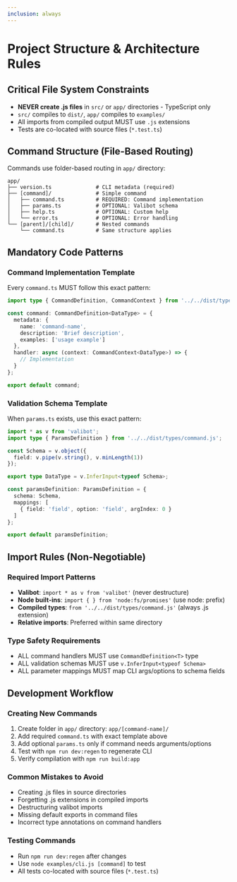 ```yaml
---
inclusion: always
---
```


# Project Structure & Architecture Rules

## Critical File System Constraints

- **NEVER create .js files** in `src/` or `app/` directories - TypeScript only
- `src/` compiles to `dist/`, `app/` compiles to `examples/`
- All imports from compiled output MUST use `.js` extensions
- Tests are co-located with source files (`*.test.ts`)

## Command Structure (File-Based Routing)

Commands use folder-based routing in `app/` directory:

```text
app/
├── version.ts              # CLI metadata (required)
├── [command]/              # Simple command
│   ├── command.ts          # REQUIRED: Command implementation
│   ├── params.ts           # OPTIONAL: Valibot schema
│   ├── help.ts             # OPTIONAL: Custom help
│   └── error.ts            # OPTIONAL: Error handling
└── [parent]/[child]/       # Nested commands
    └── command.ts          # Same structure applies
```

## Mandatory Code Patterns

### Command Implementation Template

Every `command.ts` MUST follow this exact pattern:

```typescript
import type { CommandDefinition, CommandContext } from '../../dist/types/command.js';

const command: CommandDefinition<DataType> = {
  metadata: {
    name: 'command-name',
    description: 'Brief description',
    examples: ['usage example']
  },
  handler: async (context: CommandContext<DataType>) => {
    // Implementation
  }
};

export default command;
```

### Validation Schema Template

When `params.ts` exists, use this exact pattern:

```typescript
import * as v from 'valibot';
import type { ParamsDefinition } from '../../dist/types/command.js';

const Schema = v.object({
  field: v.pipe(v.string(), v.minLength(1))
});

export type DataType = v.InferInput<typeof Schema>;

const paramsDefinition: ParamsDefinition = {
  schema: Schema,
  mappings: [
    { field: 'field', option: 'field', argIndex: 0 }
  ]
};

export default paramsDefinition;
```

## Import Rules (Non-Negotiable)

### Required Import Patterns

- **Valibot**: `import * as v from 'valibot'` (never destructure)
- **Node built-ins**: `import { } from 'node:fs/promises'` (use node: prefix)
- **Compiled types**: `from '../../dist/types/command.js'` (always .js extension)
- **Relative imports**: Preferred within same directory

### Type Safety Requirements

- ALL command handlers MUST use `CommandDefinition<T>` type
- ALL validation schemas MUST use `v.InferInput<typeof Schema>`
- ALL parameter mappings MUST map CLI args/options to schema fields

## Development Workflow

### Creating New Commands

1. Create folder in `app/` directory: `app/[command-name]/`
2. Add required `command.ts` with exact template above
3. Add optional `params.ts` only if command needs arguments/options
4. Test with `npm run dev:regen` to regenerate CLI
5. Verify compilation with `npm run build:app`

### Common Mistakes to Avoid

- Creating .js files in source directories
- Forgetting .js extensions in compiled imports
- Destructuring valibot imports
- Missing default exports in command files
- Incorrect type annotations on command handlers

### Testing Commands

- Run `npm run dev:regen` after changes
- Use `node examples/cli.js [command]` to test
- All tests co-located with source files (`*.test.ts`)
